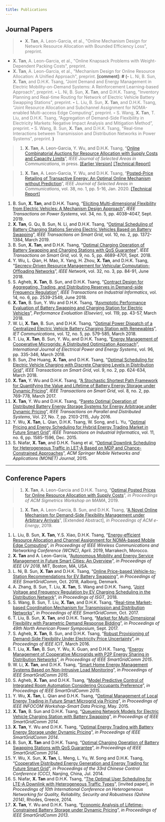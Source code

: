 ```yaml
---
title: Publications
--- 
```



## Journal Papers

> - <span style="color:Gray"> **X. Tan**, A. Leon-Garcia, et al., "Online Mechanism Design for Network Resource Allocation with Bounded Efficiency Loss", preprint. </span>
- <span style="color:Gray"> **X. Tan**, A. Leon-Garcia, et al., "Online Knapsack Problems with Weight-Dependent Packing Costs", preprint. </span>
- <span style="color:Gray"> **X. Tan**, A. Leon-Garcia, et al., "Mechanism Design for Online Resource Allocation: A Unified Approach", preprint. </span>
[comment]: # (- <span style="color:Gray"> L. Ni, B. Sun, **X. Tan**, and D.H.K. Tsang, "Joint Demand and Energy Management in Electric Mobility-on-Demand Systems: A Reinforcement Learning-based Approach", preprint. </span> - <span style="color:Gray"> L. Ni, B. Sun, **X. Tan**, and D.H.K. Tsang, "Inventory Planning and Real-time Routing for Network of Electric Vehicle Battery Swapping Stations", preprint. </span> - <span style="color:Gray"> L. Liu, B. Sun, **X. Tan**, and D.H.K. Tsang, “Joint Resource Allocation and Subchannel Assignment for NOMA-enabled Multi-access Edge Computing”, preprint. </span> - <span style="color:Gray"> S. Wang, **X. Tan**, T. Liu, and D.H.K. Tsang, “Aggregation of Demand-Side Flexibility in Electricity Markets: Negative Impact Analysis and Mitigation Method”, preprint. </span> - <span style="color:Gray"> S. Wang, B. Sun, **X. Tan**, and D.H.K. Tsang, "Real-time Interactions between Transmission and Distribution Networks in Power Systems", preprint. </span>)

> 1. **X. Tan**, A. Leon-Garcia, Y. Wu, and D.H.K. Tsang, “[Online Combinatorial Auctions for Resource Allocation with Supply Costs and Capacity Limits](/documents/OCA-JSAC-2020.pdf)”, *IEEE Journal of Selected Areas in Communications*, in press. [[Earlier Version]](https://www.sigmetrics.org/mama/abstracts/Tan.pdf) [[Technical Report]](/documents/jsac_sdp_report.pdf)

> 1. **X. Tan**, A. Leon-Garcia, Y. Wu, and D.H.K. Tsang, “[Posted-Price Retailing of Transactive Energy: An Optimal Online Mechanism without Prediction](/documents/PPR-JSAC-2020.pdf)”, *IEEE Journal of Selected Areas in Communications*, vol. 38, no. 1, pp. 5-16, Jan. 2020. [[Technical Report]](/documents/PPR-JSAC-2020.pdf)
1. B. Sun, **X. Tan**, and D.H.K. Tsang, “[Eliciting Multi-dimensional Flexibility from Electric Vehicles: A Mechanism Design Approach](/documents/MDF_mechanism_TPS.pdf)”, *IEEE Transactions on Power Systems*, vol. 34, no. 5, pp. 4038–4047, Sept. 2019.
1. **X. Tan**, G. Qu, B. Sun, N. Li, and D.H.K. Tsang, “[Optimal Scheduling of Battery Charging Stations Serving Electric Vehicles Based on Battery Swapping](/documents/bcs_scheduling_ev_tsg.pdf)”, *IEEE Transactions on Smart Grid*, vol. 10, no. 2, pp. 1372-1384, March 2019.
1. B. Sun, **X. Tan**, and D.H.K. Tsang, “[Optimal Charging Operation of Battery Swapping and Charging Stations with QoS Guarantee](/documents/operation_BSCS_QoS.pdf)”, *IEEE Transactions on Smart Grid*, vol. 9, no. 5, pp. 4689-4701, Sept. 2018.
1. Y. Wu, L. Qian, H. Mao, X. Yang, H. Zhou, **X. Tan**, and D.H.K. Tsang, “[Secrecy-Driven Resource Management for Vehicular Computation-Ofﬂoading Networks](/documents/yuan_SDRM_net.pdf)”, *IEEE Network*, vol. 32, no. 3, pp. 84-91, June 2018.
1. S. Agheb, **X. Tan**, B. Sun, and D.H.K. Tsang, “[Contract Design for Aggregating, Trading, and Distributing Reserves in Demand-side Frequency Regulation](/documents/sareh_contract_tii.pdf)”, *IEEE Transactions on Industrial Informatics*, vol. 14, no. 6, pp. 2539-2549, June 2018.
1. **X. Tan**, B. Sun, Y. Wu and D.H.K. Tsang, “[Asymptotic Performance Evaluation of Battery Swapping and Charging Station for Electric Vehicles](/documents/bscs_queuing_pe.pdf)”, *Performance Evaluation (Elsevier)*, vol. 119, pp. 43-57, March 2018.
1. W. Li, **X. Tan**, B. Sun, and D.H.K. Tsang, “[Optimal Power Dispatch of a Centralized Electric Vehicle Battery Charging Station with Renewables](/documents/jason_bcs_iet.pdf)”, *IET Communications*, vol. 12, no. 5, pp. 579-585, March 2018.
1. T. Liu, **X. Tan**, B. Sun, Y. Wu, and D.H.K. Tsang, “[Energy Management of Cooperative Microgrids: A Distributed Optimization Approach](/documents/distributed_MG_IJEPES.pdf)”, *International Journal of Electrical Power and Energy Systems*, vol. 96, pp. 335-346, March 2018.
1. B. Sun, Zhe Huang, **X. Tan**, and D.H.K. Tsang, “[Optimal Scheduling for Electric Vehicle Charging with Discrete Charging Levels in Distribution Grid](/documents/ev_discrete_charging_tsg.pdf)”, *IEEE Transactions on Smart Grid*, vol. 9, no. 2, pp. 624-634, March 2018.
1. **X. Tan**, Y. Wu and D.H.K. Tsang, “[A Stochastic Shortest Path Framework for Quantifying the Value and Lifetime of Battery Energy Storage under Dynamic Pricing](/documents/ssp_bess_tsg.pdf)”, *IEEE Transactions on Smart Grid*, vol. 8, no. 2, pp. 769-778, March 2017.
1. **X. Tan**, Y. Wu and D.H.K. Tsang, “[Pareto Optimal Operation of Distributed Battery Energy Storage Systems for Energy Arbitrage under Dynamic Pricing](/documents/pareto_bess_tpds.pdf)”, *IEEE Transactions on Parallel and Distributed Systems*, Vol. 27, No. 7, pp. 2103-2115, July 2016. 
1. Y. Wu, **X. Tan**, L. Qian, D.H.K. Tsang, W. Song, and L. Yu, “[Optimal Pricing and Energy Scheduling for Hybrid Energy Trading Market in Future Smart Grid](/documents/pricing_hybrid_market_tii.pdf)”, *IEEE Transactions on Industrial Informatics*, vol. 11, no. 6, pp. 1585-1596, Dec. 2015.
1. S. Niafar, **X. Tan**, and D.H.K. Tsang et al, “[Optimal Downlink Scheduling for Heterogeneous Traffic in LET-A Based on MDP and Chance-Constrained Approaches](/documents/downlink_scheduling_monet.pdf)”, *ACM Springer Mobile Networks and Applications (MONET) Journal*, 2015.


--- 
## Conference Papers
> 1. **X. Tan**, A. Leon-Garcia and D.H.K. Tsang, “[Optimal Posted Prices for Online Resource Allocation with Supply Costs](https://www.sigmetrics.org/mama/abstracts/Tan.pdf)”, *in Proceedings of ACM Sigmetrics Workshop on MAMA*, 2019.

> 1. **X. Tan**, A. Leon-Garcia, B. Sun, and D.H.K. Tsang, “[A Novel Online Mechanism for Demand-Side Flexibility Management under Arbitrary Arrivals](/documents/e_energy_19.pdf)”, [Extended Abstract], *in Proceedings of ACM e-Energy*, 2019.
1. L. Liu, B. Sun, **X. Tan**, Y.S. Xiao, D.H.K. Tsang, “[Energy-efficient Resource Allocation and Channel Assignment for NOMA-based Mobile Edge Computing](/documents/noma_mec_wcnc19.pdf)”, *in Proceedings of IEEE Wireless Communications and Networking Conference (WCNC)*, April. 2019, Marrakech, Morocco.
1. **X. Tan** and A. Leon-Garcia, “[Autonomous Mobility and Energy Service Management in Future Smart Cities: An Overview](https://arxiv.org/abs/1810.04576)”, *in Proceedings of IEEE UV 2018*, MIT, Boston, MA, USA.
1. L. Ni, B. Sun, **X. Tan** and D.H.K. Tsang, “[Online Price-based Vehicle-to-Station Recommendations for EV Battery Swapping](/documents/online_v2s_sgc.pdf)”, *in Proceedings of IEEE SmartGridComm*, Oct. 2018, Aalborg, Denmark.
1. A. Zhang, B. Sun, T. Liu, **X. Tan**, S. Wang and D.H.K. Tsang, “[Joint Voltage and Frequency Regulation by EV Charging Scheduling in the Distribution Network](/documents/JVFR_EV_ISGT.pdf)”, *in Proceedings of ISGT*, 2018.
1. S. Wang, B. Sun, T. Liu, **X. Tan**, and D.H.K. Tsang, “[Real-time Market-based Coordination Mechanism for Transmission and Distribution Networks](/documents/realtime_coordination_sgc.pdf)”, *in Proceedings of IEEE SmartGridComm*, Oct. 2017. 
1. T. Liu, B. Sun, **X. Tan**, and D.H.K. Tsang, “[Market for Multi-Dimensional Flexibility with Parametric Demand Response Bidding](/documents/market_mdf_naps.pdf)”, *in Proceedings of 49th North American Power Symposium*, Sept. 2017.
1. S. Agheb, **X. Tan**, B. Sun, and D.H.K. Tsang, “[Robust Provisioning of Demand-Side Flexibility Under Electricity Price Uncertainty](/documents/robust_dsf_icit.pdf)”, *in Proceedings of IEEE ICIT*, March 2016.
1. T. Liu, **X. Tan**, B. Sun, Y. Wu, X. Guan, and D.H.K. Tsang, “[Energy Management of Cooperative Microgrids with P2P Energy Sharing in Distribution Networks](/documents/microgrid_p2p_sgc.pdf)”, *in Proceedings of IEEE SmartGridComm 2015*.
1. W. Li, **X. Tan**, and D.H.K. Tsang, “[Smart Home Energy Management Systems Based on Non-Intrusive Load Monitoring](/documents/smart_home_nilm_sgc.pdf)”, *in Proceedings of IEEE SmartGridComm 2015*.
1. S. Agheb, **X. Tan**, and D.H.K. Tsang, “[Model Predictive Control of Integrated Room Automation Considering Occupants Preference](/documents/mpc_room_sgc.pdf)”, *in Proceedings of IEEE SmartGridComm 2015*.
1. Y. Wu, **X. Tan**, L. Qian and D.H.K. Tsang, “[Optimal Management of Local Energy Trading in Future Smart Microgrid via Pricing](/documents/trading_pricing_sdc.pdf)”, *in Proceedings of IEEE INFOCOM Workshop-Smart Data Pricing*, May. 2015.
1. **X. Tan**, B. Sun and D.H.K. Tsang, “[Queueing Network Models for Electric Vehicle Charging Station with Battery Swapping](/documents/queueing_bscs_sgc.pdf)”, *in Proceedings of IEEE SmartGridComm 2014*.
1. **X. Tan**, Y. Wu and D.H.K. Tsang, “[Optimal Energy Trading with Battery Energy Storage under Dynamic Pricing](/documents/trading_bess_sgc.pdf)”, *in Proceedings of IEEE SmartGridComm 2014*.
1. B. Sun, **X. Tan** and D.H.K. Tsang, “[Optimal Charging Operation of Battery Swapping Stations with QoS Guarantee](/documents/operation_bscs_sgc.pdf)”, *in Proceedings of IEEE SmartGridComm 2014*.
1. Y. Wu, X. Sun, **X. Tan**, L. Meng, L. Yu, W. Song and D.H.K. Tsang, “[Cooperative Distributed Energy Generation and Energy Trading for Future Smart Grid](/documents/coop_trading_ccc.pdf)”, *in Proceedings of the 33rd Chinese Control Conference (CCC)*, Nanjing, China, Jul. 2014.
1. S. Niafar, **X. Tan** and D.H.K. Tsang, “[The Optimal User Scheduling for LTE-A Downlink with Heterogeneous Traffic Types](/documents/downlink_sheduling_qhine.pdf)”, [invited paper], *in Proceedings of 10th International Conference on Heterogeneous Networking for Quality, Reliability, Security and Robustness (Qshine 2014)*, Rhodes, Greece, 2014.
1. **X. Tan**, Y. Wu and D.H.K. Tsang, “[Economic Analysis of Lifetime-Constrained Battery Storage under Dynamic Pricing](/documents/lifetime_analysis_bess_sgc.pdf)”, *in Proceedings of IEEE SmartGridComm 2013*.